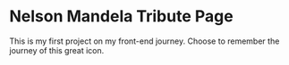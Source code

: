 # Nelson Mandela Tribute Page
This is my first project on my front-end journey.
Choose to remember the journey of this great icon.
